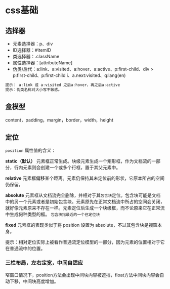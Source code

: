 # css基础

## 选择器

* 元素选择器：p、div
* ID选择器：#itemID
* 类选择器：.className
* 属性选择器：[attributeName]
* 伪类/后代：a:link、a:visited、a:hover、a:active、p:first-child、div > p:first-child、p:first-child i、a.next:visited、q:lang(en)

```c
提示： a:link 或 a:visited 之后a:hover，再之后a:active
提示：伪类名称对大小写不敏感。
```

## 盒模型

content，padding，margin，border，width，height

## 定位

`position` 属性值的含义：

**static（默认）**
    元素框正常生成。块级元素生成一个矩形框，作为文档流的一部分，行内元素则会创建一个或多个行框，置于其父元素中。

**relative**
    元素框偏移某个距离。元素仍保持其未定位前的形状，它原本所占的空间仍保留。

**absolute**
    元素框从文档流完全删除，并相对于其`包含块`定位。包含块可能是文档中的另一个元素或者是初始包含块。元素原先在正常文档流中所占的空间会关闭，就好像元素原来不存在一样。元素定位后生成一个块级框，而不论原来它在正常流中生成何种类型的框。
    `包含块指最近的一个已定位块`

**fixed**
    元素框的表现类似于将 position 设置为 absolute，不过其包含块是视窗本身。

提示：相对定位实际上被看作普通流定位模型的一部分，因为元素的位置相对于它在普通流中的位置。

### 三栏布局，左右定宽，中间自适应

窄窗口情况下，position方法会出现中间块内容被遮挡，float方法中间块内容会自动下移，中间块高度增加。

